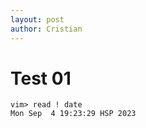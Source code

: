 ```yaml
---
layout: post
author: Cristian
---
```

# Test 01

```{.bash}
vim> read ! date
Mon Sep  4 19:23:29 HSP 2023
```




